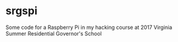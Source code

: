 # srgspi
Some code for a Raspberry Pi in my hacking course at 2017 Virginia Summer Residential Governor's School
